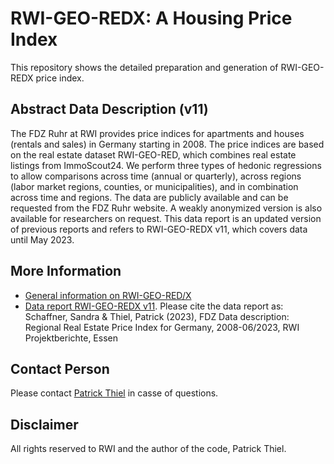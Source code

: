 # RWI-GEO-REDX: A Housing Price Index

This repository shows the detailed preparation and generation of RWI-GEO-REDX price index.

## Abstract Data Description (v11)

The FDZ Ruhr at RWI provides price indices for apartments and houses (rentals and sales) in
Germany starting in 2008. The price indices are based on the real estate dataset RWI-GEO-RED,
which combines real estate listings from ImmoScout24. We perform three types of hedonic regressions to allow comparisons across time (annual or quarterly), across regions (labor market regions, counties, or municipalities), and in combination across time and regions. The data are publicly available and can be requested from the FDZ Ruhr website. A weakly anonymized version is also available for researchers on request. This data report is an updated version of previous reports and refers to RWI-GEO-REDX v11,
which covers data until May 2023.

## More Information

- [General information on RWI-GEO-RED/X](https://www.rwi-essen.de/en/research-advice/further/research-data-center-ruhr-fdz/data-sets/rwi-geo-red/x-real-estate-data-and-price-indices)
- [Data report RWI-GEO-REDX v11](https://www.rwi-essen.de/fileadmin/user_upload/RWI/FDZ/Datenbeschreibung-REDXv11.pdf). Please cite the data report as: Schaffner, Sandra & Thiel, Patrick (2023), FDZ Data description: Regional Real Estate Price Index for Germany, 2008-06/2023, RWI Projektberichte, Essen

## Contact Person

Please contact [Patrick Thiel](https://www.rwi-essen.de/rwi/team/person/patrick-thiel) in casse of questions.

## Disclaimer

All rights reserved to RWI and the author of the code, Patrick Thiel.